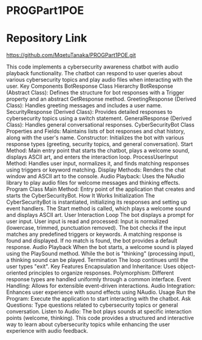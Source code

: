 # PROGPart1POE
# Repository Link 
https://github.com/MqetuTanaka/PROGPart1POE.git

This code implements a cybersecurity awareness chatbot with audio playback functionality. The chatbot can respond to user queries about various cybersecurity topics and play audio files when interacting with the user.
Key Components
BotResponse Class Hierarchy
BotResponse (Abstract Class): Defines the structure for bot responses with a Trigger property and an abstract GetResponse method.
GreetingResponse (Derived Class): Handles greeting messages and includes a user name.
SecurityResponse (Derived Class): Provides detailed responses to cybersecurity topics using a switch statement.
GeneralResponse (Derived Class): Handles general conversational responses.
CyberSecurityBot Class
Properties and Fields: Maintains lists of bot responses and chat history, along with the user's name.
Constructor: Initializes the bot with various response types (greeting, security topics, and general conversation).
Start Method: Main entry point that starts the chatbot, plays a welcome sound, displays ASCII art, and enters the interaction loop.
ProcessUserInput Method: Handles user input, normalizes it, and finds matching responses using triggers or keyword matching.
Display Methods: Renders the chat window and ASCII art to the console.
Audio Playback: Uses the NAudio library to play audio files for welcome messages and thinking effects.
Program Class
Main Method: Entry point of the application that creates and starts the CyberSecurityBot.
How It Works
Initialization
The CyberSecurityBot is instantiated, initializing its responses and setting up event handlers.
The Start method is called, which plays a welcome sound and displays ASCII art.
User Interaction Loop
The bot displays a prompt for user input.
User input is read and processed:
Input is normalized (lowercase, trimmed, punctuation removed).
The bot checks if the input matches any predefined triggers or keywords.
A matching response is found and displayed.
If no match is found, the bot provides a default response.
Audio Playback
When the bot starts, a welcome sound is played using the PlaySound method.
While the bot is "thinking" (processing input), a thinking sound can be played.
Termination
The loop continues until the user types "exit".
Key Features
Encapsulation and Inheritance: Uses object-oriented principles to organize responses.
Polymorphism: Different response types are handled uniformly through a common interface.
Event Handling: Allows for extensible event-driven interactions.
Audio Integration: Enhances user experience with sound effects using NAudio.
Usage
Run the Program: Execute the application to start interacting with the chatbot.
Ask Questions: Type questions related to cybersecurity topics or general conversation.
Listen to Audio: The bot plays sounds at specific interaction points (welcome, thinking).
This code provides a structured and interactive way to learn about cybersecurity topics while enhancing the user experience with audio feedback.
